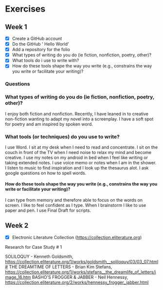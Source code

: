 # Exercises

## Week 1

- [x] Create a GitHub account
- [x] Do the GitHub ' Hello World'
- [x] Add a repository for the folio
- [x] What types of writing do you do (ie fiction, nonfiction, poetry, other)?
- [x] What tools do i use to write with?
- [x] How do these tools shape the way you write (e.g., constrains the way you write or facilitate your writing)?

### Questions

### What types of writing do you do (ie fiction, nonfiction, poetry, other)?

I enjoy both fiction and nonfiction. Recently, I have leaned in to creative non-fiction wanting to adapt my novel into a screenplay. I have a soft spot for poetry and am inspired by spoken word.

### What tools (or techniques) do you use to write?


I use Word. I sit at my desk when I need to read and concentrate. I sit on the couch in front of the TV when I need noise to relax my mind and become creative. 
I use my notes on my android in bed when I feel like writing or taking extended notes. I use voice memo or notes when I am in the shower. 
I listen to music to find inspiration and I look up the thesaurus alot. I ask google questions on how to spell words. 

#### How do these tools shape the way you write (e.g., constrains the way you write or facilitate your writing)?

I can type from memory and therefore able to focus on the words on screen. I like to feel confident as I type. When I brainstorm I like to use paper and pen. 
I use Final Draft for scripts.

## Week 2
- [x] Electronic Literature Collection (https://collection.eliterature.org) 

Research for Case Study # 1

SOLILOQUY - Kenneth Goldsmith, https://collection.eliterature.org/1/works/goldsmith__soliloquy/03/03_07.html#
THE DREAMTIME OF LETTERS - Brian Kim Stefans, https://collection.eliterature.org/1/works/stefans__the_dreamlife_of_letters/image_16.htm
BASHO'S FROGGER & JABBER - Neil Hennessy, https://collection.eliterature.org/2/works/hennessy_frogger_jabber.html




